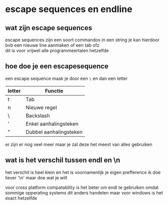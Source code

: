 # escape sequences en endline

## wat zijn escape sequences
escape sequences zijn een soort commandos in een string
je kan hierdoor bvb een nieuwe line aanmaken of een tab ofz  
dit is voor vrijwel alle programmeertalen hetzelfde

## hoe doe je een escapesequence
een escape sequence maak je door een ```\``` en dan een letter

| letter    | Functie               |
|---------- |-----------------------|
|   t       | Tab                   |
|   n       | Nieuwe regel          |
|   \       | Backslash             |
|   '       | Enkel aanhalingsteken |
|   "       | Dubbel aanhalingsteken|

er zijn er nog veel meer maar je zal deze het meest van alles gebruiken

## wat is het verschil tussen endl en \n
het verschil is heel klein en het is voornamenlijk je eigen prefference ik doe liever '\n' maar doe wat je wilt   

voor cross platform compatability is het beter om endl te gebruiken omdat sommige opperating systems dit anders handelen maar voor windows is het exact hetzelfde